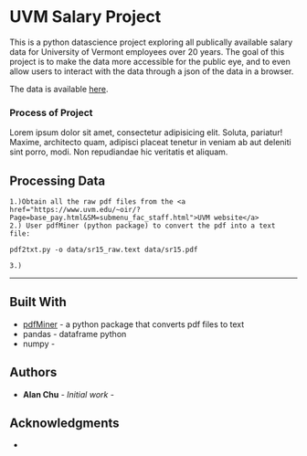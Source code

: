 # UVM Salary Project

This is a python datascience project exploring all publically available salary data for University of Vermont employees over 20 years.  The goal of this project is to make the data more accessible for the public eye, and to even allow users to interact with the data through a json of the data in a browser. 

The data is available <a href="https://www.uvm.edu/~oir/?Page=base_pay.html&SM=submenu_fac_staff.html">here</a>.


### Process of Project
Lorem ipsum dolor sit amet, consectetur adipisicing elit. Soluta, pariatur! Maxime, architecto quam, adipisci placeat tenetur in veniam ab aut deleniti sint porro, modi. Non repudiandae hic veritatis et aliquam.

## Processing Data

	1.)Obtain all the raw pdf files from the <a href="https://www.uvm.edu/~oir/?Page=base_pay.html&SM=submenu_fac_staff.html">UVM website</a>
	2.) User pdfMiner (python package) to convert the pdf into a text file:
    
	pdf2txt.py -o data/sr15_raw.text data/sr15.pdf 

    3.)



<hr>

## Built With

* <a href="http://euske.github.io/pdfminer/index.html">pdfMiner</a> - a python package that converts pdf files to text
* pandas - dataframe python
* numpy - 


## Authors

* **Alan Chu** - *Initial work* - 

## Acknowledgments

* 
